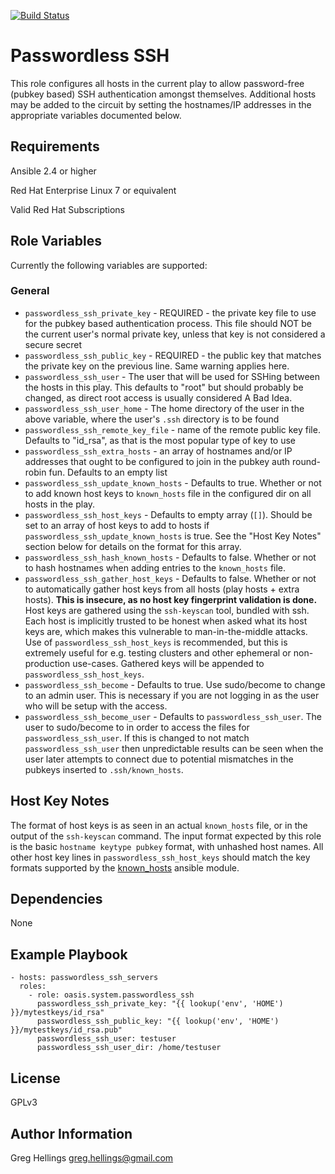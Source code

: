 [![Build Status](https://travis-ci.org/oasis-roles/passwordless_ssh.svg?branch=master)](https://travis-ci.org/oasis-roles/passwordless_ssh)

Passwordless SSH
===========

This role configures all hosts in the current play to allow password-free
(pubkey based) SSH authentication amongst themselves. Additional hosts may be
added to the circuit by setting the hostnames/IP addresses in the appropriate
variables documented below.

Requirements
------------

Ansible 2.4 or higher

Red Hat Enterprise Linux 7 or equivalent

Valid Red Hat Subscriptions

Role Variables
--------------

Currently the following variables are supported:

### General

* `passwordless_ssh_private_key` - REQUIRED - the private key file to use for the
  pubkey based authentication process. This file should NOT be the current user's
  normal private key, unless that key is not considered a secure secret
* `passwordless_ssh_public_key` - REQUIRED - the public key that matches the private
  key on the previous line. Same warning applies here.
* `passwordless_ssh_user` - The user that will be used for SSHing between the hosts in
  this play. This defaults to "root" but should probably be changed, as direct root
  access is usually considered A Bad Idea.
* `passwordless_ssh_user_home` - The home directory of the user in the above variable,
  where the user's `.ssh` directory is to be found
* `passwordless_ssh_remote_key_file` - name of the remote public key file. Defaults
  to "id\_rsa", as that is the most popular type of key to use
* `passwordless_ssh_extra_hosts` - an array of hostnames and/or IP addresses that
  ought to be configured to join in the pubkey auth round-robin fun. Defaults to
  an empty list
* `passwordless_ssh_update_known_hosts` - Defaults to true. Whether or not to add
  known host keys to `known_hosts` file in the configured dir on all hosts in the play.
* `passwordless_ssh_host_keys` - Defaults to empty array (`[]`). Should be set to an
  array of host keys to add to hosts if `passwordless_ssh_update_known_hosts` is true.
  See the "Host Key Notes" section below for details on the format for this array.
* `passwordless_ssh_hash_known_hosts` - Defaults to false. Whether or not to
  hash hostnames when adding entries to the `known_hosts` file.
* `passwordless_ssh_gather_host_keys` - Defaults to false. Whether or not to
  automatically gather host keys from all hosts (play hosts + extra hosts).
  **This is insecure, as no host key fingerprint validation is done.** Host keys
  are gathered using the `ssh-keyscan` tool, bundled with ssh. Each host is
  implicitly trusted to be honest when asked what its host keys are, which makes
  this vulnerable to man-in-the-middle attacks. Use of `passwordless_ssh_host_keys`
  is recommended, but this is extremely useful for e.g. testing clusters and other
  ephemeral or non-production use-cases. Gathered keys will be appended to
  `passwordless_ssh_host_keys`.
* `passwordless_ssh_become` - Defaults to true. Use sudo/become to change to an
  admin user. This is necessary if you are not logging in as the user who will be
  setup with the access.
* `passwordless_ssh_become_user` - Defaults to `passwordless_ssh_user`. The user to
  sudo/become to in order to access the files for `passwordless_ssh_user`. If this
  is changed to not match `passwordless_ssh_user` then unpredictable results can
  be seen when the user later attempts to connect due to potential mismatches in
  the pubkeys inserted to `.ssh/known_hosts`.

Host Key Notes
--------------

The format of host keys is as seen in an actual `known_hosts` file, or in the output
of the `ssh-keyscan` command. The input format expected by this role is the basic
`hostname keytype pubkey` format, with unhashed host names. All other host key lines
in `passwordless_ssh_host_keys` should match the key formats supported by the
[known_hosts](https://docs.ansible.com/ansible/latest/modules/known_hosts_module.html)
ansible module.

Dependencies
------------

None

Example Playbook
----------------

```
- hosts: passwordless_ssh_servers
  roles:
    - role: oasis.system.passwordless_ssh
      passwordless_ssh_private_key: "{{ lookup('env', 'HOME') }}/mytestkeys/id_rsa"
      passwordless_ssh_public_key: "{{ lookup('env', 'HOME') }}/mytestkeys/id_rsa.pub"
      passwordless_ssh_user: testuser
      passwordless_ssh_user_dir: /home/testuser
```

License
-------

GPLv3

Author Information
------------------

Greg Hellings <greg.hellings@gmail.com>
